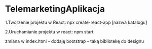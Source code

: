# TelemarketingAplikacja

1.Tworzenie projektu w React: npx create-react-app [nazwa katalogu]

2.Uruchamianie projektu w react: npm start

zmiana w index.html - dodaję bootstrap - taką bibliotekę do designu
